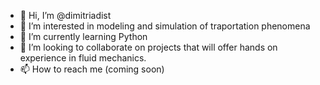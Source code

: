 - 👋 Hi, I’m @dimitriadist
- 👀 I’m interested in modeling and simulation of traportation phenomena 
- 🌱 I’m currently learning Python
- 💞️ I’m looking to collaborate on projects that will offer hands on experience in fluid mechanics.
- 📫 How to reach me (coming soon)
